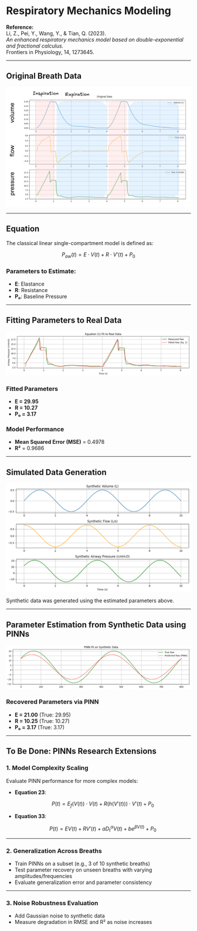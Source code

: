 # Respiratory Mechanics Modeling

**Reference:**  
Li, Z., Pei, Y., Wang, Y., & Tian, Q. (2023).  
*An enhanced respiratory mechanics model based on double-exponential and fractional calculus.*  
Frontiers in Physiology, 14, 1273645.

---

## Original Breath Data

![Original Breath](https://github.com/ashhadulislam/PINNs2025/blob/main/docs/figs/OriginalBreaths.png)

---

## Equation

The classical linear single-compartment model is defined as:

$$
P_{aw}(t) = E \cdot V(t) + R \cdot V'(t) + P_0
$$

### Parameters to Estimate:
- **E**: Elastance  
- **R**: Resistance  
- **P₀**: Baseline Pressure  

---

## Fitting Parameters to Real Data

![Real vs Fitted Pressure](https://github.com/ashhadulislam/PINNs2025/blob/main/docs/figs/FittingParams.png)

### Fitted Parameters
- **E = 29.95**  
- **R = 10.27**  
- **P₀ = 3.17**

### Model Performance
- **Mean Squared Error (MSE)** = 0.4978  
- **R²** = 0.9686

---

## Simulated Data Generation

![Synthetic data](https://github.com/ashhadulislam/PINNs2025/blob/main/docs/figs/SimulatedBreaths.png)

Synthetic data was generated using the estimated parameters above.

---

## Parameter Estimation from Synthetic Data using PINNs

![PINN output vs synthetic data](https://github.com/ashhadulislam/PINNs2025/blob/main/docs/figs/EstimatedParamsonSimBreaths.png)

### Recovered Parameters via PINN
- **E = 21.00** (True: 29.95)  
- **R = 10.25** (True: 10.27)  
- **P₀ = 3.17** (True: 3.17)

---

## To Be Done: PINNs Research Extensions

### 1. Model Complexity Scaling
Evaluate PINN performance for more complex models:

- **Equation 23**:

  $$
  P(t) = E_f(V(t)) \cdot V(t) + R(h(V'(t))) \cdot V'(t) + P_0
  $$

- **Equation 33**:

  $$
  P(t) = EV(t) + RV'(t) + aD_t^\alpha V(t) + b e^{\beta V(t)} + P_0
  $$

---

### 2. Generalization Across Breaths

- Train PINNs on a subset (e.g., 3 of 10 synthetic breaths)  
- Test parameter recovery on unseen breaths with varying amplitudes/frequencies  
- Evaluate generalization error and parameter consistency

---

### 3. Noise Robustness Evaluation

- Add Gaussian noise to synthetic data  
- Measure degradation in RMSE and R² as noise increases